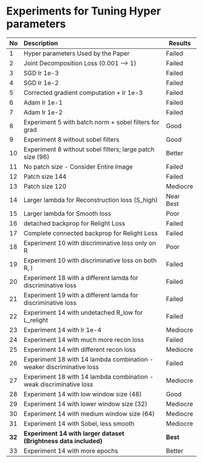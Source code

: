 # Experiments for Tuning Hyper parameters

| No     | Description                                                  | Results   |
| ------ | :----------------------------------------------------------- | --------- |
| 1      | Hyper parameters Used by the Paper                           | Failed    |
| 2      | Joint Decomposition Loss (0.001 --> 1)                       | Failed    |
| 3      | SGD lr 1e-3                                                  | Failed    |
| 4      | SGD lr 1e-2                                                  | Failed    |
| 5      | Corrected gradient computation + lr 1e-3                     | Failed    |
| 6      | Adam lr 1e-1                                                 | Failed    |
| 7      | Adam lr 1e-2                                                 | Failed    |
| 8      | Experiment 5 with batch norm + sobel filters for grad        | Good      |
| 9      | Experiment 8 without sobel filters                           | Good      |
| 10     | Experiment 8 without sobel filters; large patch size (96)    | Better    |
| 11     | No patch size - Consider Entire Image                        | Failed    |
| 12     | Patch size 144                                               | Failed    |
| 13     | Patch size 120                                               | Mediocre  |
| 14     | Larger lambda for Reconstruction loss (S_high)               | Near Best |
| 15     | Larger lambda for Smooth loss                                | Poor      |
| 16     | detached backprop for Relight Loss                           | Failed    |
| 17     | Complete connected backprop for Relight Loss                 | Failed    |
| 18     | Experiment 10 with discriminative loss only on R             | Poor      |
| 19     | Experiment 10 with discriminative loss on both R, I          | Failed    |
| 20     | Experiment 18 with a different lamda for discriminative loss | Failed    |
| 21     | Experiment 19 with a different lamda for discriminative loss | Failed    |
| 22     | Experiment 14 with undetached R_low for L_relight            | Failed    |
| 23     | Experiment 14 with lr 1e-4                                   | Mediocre  |
| 24     | Experiment 14 with much more recon loss                      | Failed    |
| 25     | Experiment 14 with different recon loss                      | Mediocre  |
| 26     | Experiment 18 with 14 lambda combination - weaker discriminative loss | Failed    |
| 27     | Experiment 18 with 14 lambda combination - weak discriminative loss | Mediocre  |
| 28     | Experiment 14 with low window size (48)                      | Good      |
| 29     | Experiment 14 with lower window size (32)                    | Mediocre  |
| 30     | Experiment 14 with medium window size (64)                   | Mediocre  |
| 31     | Experiment 14 with Sobel, less smooth                        | Mediocre  |
| **32** | **Experiment 14 with larger dataset (Brightness data included)** | **Best**  |
| 33     | Experiment 14 with more epochs                               | Better    |

